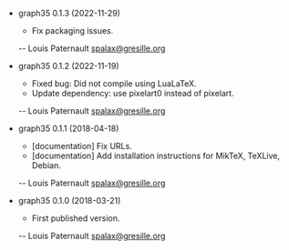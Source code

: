 * graph35 0.1.3 (2022-11-29)

    * Fix packaging issues.

    -- Louis Paternault <spalax@gresille.org>

* graph35 0.1.2 (2022-11-19)

    * Fixed bug: Did not compile using LuaLaTeX.
    * Update dependency: use pixelart0 instead of pixelart.

    -- Louis Paternault <spalax@gresille.org>

* graph35 0.1.1 (2018-04-18)

    * [documentation] Fix URLs.
    * [documentation] Add installation instructions for MikTeX, TeXLive, Debian.

    -- Louis Paternault <spalax@gresille.org>

* graph35 0.1.0 (2018-03-21)

    * First published version.

    -- Louis Paternault <spalax@gresille.org>
